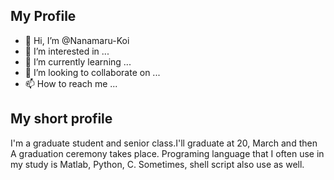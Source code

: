 ## My Profile
- 👋 Hi, I’m @Nanamaru-Koi
- 👀 I’m interested in ...
- 🌱 I’m currently learning ...
- 💞️ I’m looking to collaborate on ...
- 📫 How to reach me ...

## My short profile
I'm a graduate student and senior class.I'll graduate at 20, March and then A graduation ceremony takes place.
Programing language that I often use in my study is Matlab, Python, C. Sometimes, shell script also use as well.
<!---
Nanamaru-Koi/Nanamaru-Koi is a ✨ special ✨ repository because its `README.md` (this file) appears on your GitHub profile.
You can click the Preview link to take a look at your changes.
--->
